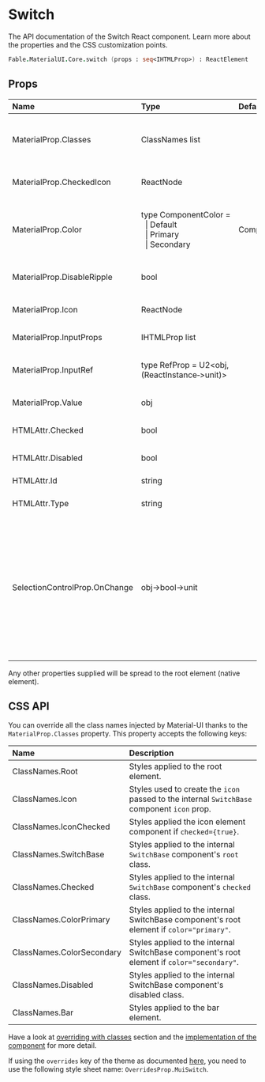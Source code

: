 # Switch

<p class="description">The API documentation of the Switch React component. Learn more about the properties and the CSS customization points.</p>

```fsharp
Fable.MaterialUI.Core.switch (props : seq<IHTMLProp>) : ReactElement
```



## Props

| Name | Type | Default | Description |
|:-----|:-----|:--------|:------------|
| <span class="prop-name">MaterialProp.Classes</span> | <span class="prop-type">ClassNames list</span> |   | Override or extend the styles applied to the component.  See CSS API below for more details.  |
| <span class="prop-name">MaterialProp.CheckedIcon</span> | <span class="prop-type">ReactNode</span> |   | The icon to display when the component is checked. |
| <span class="prop-name">MaterialProp.Color</span> | <span class="prop-type">type&nbsp;ComponentColor&nbsp;=<br>&nbsp;&nbsp;&#124;&nbsp;Default<br>&nbsp;&nbsp;&#124;&nbsp;Primary<br>&nbsp;&nbsp;&#124;&nbsp;Secondary<br></span> | <span class="prop-default">ComponentColor.Secondary</span> | The color of the component. It supports those theme colors that make sense for this component. |
| <span class="prop-name">MaterialProp.DisableRipple</span> | <span class="prop-type">bool</span> |   | If `true`, the ripple effect will be disabled. |
| <span class="prop-name">MaterialProp.Icon</span> | <span class="prop-type">ReactNode</span> |   | The icon to display when the component is unchecked. |
| <span class="prop-name">MaterialProp.InputProps</span> | <span class="prop-type">IHTMLProp list</span> |   | Attributes applied to the `input` element. |
| <span class="prop-name">MaterialProp.InputRef</span> | <span class="prop-type">type&nbsp;RefProp&nbsp;=&nbsp;U2&lt;obj,(ReactInstance&#8209;>unit)></span> |   | Use that property to pass a ref callback to the native input component. |
| <span class="prop-name">MaterialProp.Value</span> | <span class="prop-type">obj</span> |   | The value of the component. |
| <span class="prop-name">HTMLAttr.Checked</span> | <span class="prop-type">bool</span> |   | If `true`, the component is checked. |
| <span class="prop-name">HTMLAttr.Disabled</span> | <span class="prop-type">bool</span> |   | If `true`, the switch will be disabled. |
| <span class="prop-name">HTMLAttr.Id</span> | <span class="prop-type">string</span> |   | The id of the `input` element. |
| <span class="prop-name">HTMLAttr.Type</span> | <span class="prop-type">string</span> |   | The input component property `type`. |
| <span class="prop-name">SelectionControlProp.OnChange</span> | <span class="prop-type">obj->bool->unit</span> |   | Callback fired when the state is changed.<br><br>**Signature:**<br>`(event: obj) -> (checked: bool) -> unit`<br>*event:* The event source of the callback. You can pull out the new value by accessing `event.target.checked`.<br>*checked:* The `checked` value of the switch |

Any other properties supplied will be spread to the root element (native element).

## CSS API

You can override all the class names injected by Material-UI thanks to the `MaterialProp.Classes` property.
This property accepts the following keys:


| Name | Description |
|:-----|:------------|
| <span class="prop-name">ClassNames.Root</span> | Styles applied to the root element.
| <span class="prop-name">ClassNames.Icon</span> | Styles used to create the `icon` passed to the internal `SwitchBase` component `icon` prop.
| <span class="prop-name">ClassNames.IconChecked</span> | Styles applied the icon element component if `checked={true}`.
| <span class="prop-name">ClassNames.SwitchBase</span> | Styles applied to the internal `SwitchBase` component's `root` class.
| <span class="prop-name">ClassNames.Checked</span> | Styles applied to the internal `SwitchBase` component's `checked` class.
| <span class="prop-name">ClassNames.ColorPrimary</span> | Styles applied to the internal SwitchBase component's root element if `color="primary"`.
| <span class="prop-name">ClassNames.ColorSecondary</span> | Styles applied to the internal SwitchBase component's root element if `color="secondary"`.
| <span class="prop-name">ClassNames.Disabled</span> | Styles applied to the internal SwitchBase component's disabled class.
| <span class="prop-name">ClassNames.Bar</span> | Styles applied to the bar element.

Have a look at [overriding with classes](#/customization/overrides) section
and the [implementation of the component](https://github.com/mui-org/material-ui/tree/master/packages/material-ui/src/Switch/Switch.js)
for more detail.

If using the `overrides` key of the theme as documented
[here](#/customization/themes),
you need to use the following style sheet name: `OverridesProp.MuiSwitch`.

<!--## Demos-->

<!--- [Selection Controls](/demos/selection-controls/)-->

